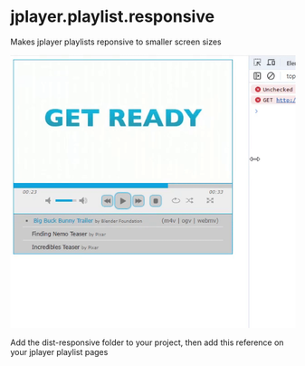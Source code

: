 # jplayer.playlist.responsive
Makes jplayer playlists reponsive to smaller screen sizes

![Demo](media/demo.gif)

Add the dist-responsive folder to your project, then add this reference on your jplayer playlist pages
<link href="dist-responsive/skin/jplayer.playlist.responsive.css" rel="stylesheet" />